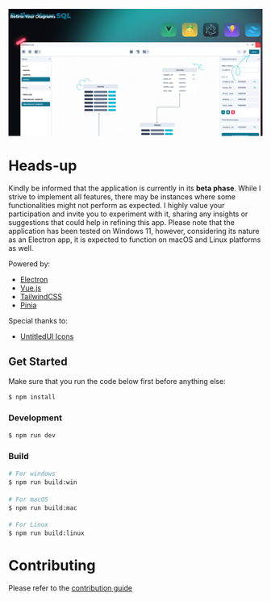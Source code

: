 ![banner.png](./banner.png)

# Heads-up
Kindly be informed that the application is currently in its **beta phase**. While I strive to implement all features, there may be instances where some functionalities might not perform as expected. I highly value your participation and invite you to experiment with it, sharing any insights or suggestions that could help in refining this app. Please note that the application has been tested on Windows 11, however, considering its nature as an Electron app, it is expected to function on macOS and Linux platforms as well.

Powered by:
- [Electron](https://www.electronjs.org/)
- [Vue.js](https://vuejs.org/)
- [TailwindCSS](https://tailwindcss.com/)
- [Pinia](https://pinia.vuejs.org/)

Special thanks to:
- [UntitledUI Icons](https://www.figma.com/file/ns9u5Z0thmja2C0mcXHKjn/%E2%9D%96-Untitled-UI-Icons-%E2%80%93-1%2C100%2B-essential-Figma-icons-(Community)?type=design&node-id=181-128951&mode=design)

##  Get Started

Make sure that you run the code below first before anything else:

```bash
$ npm install
```

### Development

```bash
$ npm run dev
```

### Build

```bash
# For windows
$ npm run build:win

# For macOS
$ npm run build:mac

# For Linux
$ npm run build:linux
```

# Contributing
Please refer to the [contribution guide](https://github.com/Finestwork/my-schema-flow/blob/dev/CONTRIBUTING.md)
